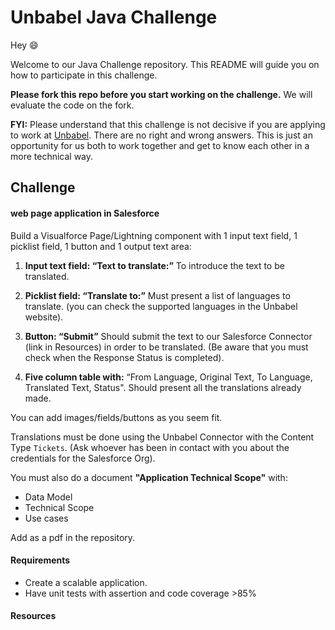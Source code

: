 # Unbabel Java Challenge

Hey :smile:

Welcome to our Java Challenge repository. This README will guide you on how to participate in this challenge.

**Please fork this repo before you start working on the challenge.** We will evaluate the code on the fork.

**FYI:** Please understand that this challenge is not decisive if you are applying to work at [Unbabel](https://unbabel.com/jobs). There are no right and wrong answers. This is just an opportunity for us both to work together and get to know each other in a more technical way.

## Challenge


#### web page application in Salesforce

Build a Visualforce Page/Lightning component with 1 input text field, 1 picklist field, 1 button and 1 output text area:

1. **Input text field: “Text to translate:”**
	To introduce the text to be translated.
 
2.  **Picklist field: “Translate to:”**
Must present a list of languages to translate. (you can check the supported languages in the Unbabel website).
 
3.  **Button: “Submit”**
Should submit the text to our Salesforce Connector (link in Resources) in order to be translated. (Be aware that you must check when the Response Status is completed).
 
4.  **Five column table with:**
“From Language, Original Text, To Language, Translated Text, Status".
Should present all the translations already made.
 
You can add images/fields/buttons as you seem fit.


Translations must be done using the Unbabel Connector with the Content Type `Tickets`. (Ask whoever has been in contact with you about the credentials for the Salesforce Org).

You must also do a document **"Application Technical Scope"**  with:
* Data Model
* Technical Scope
* Use cases

Add as a pdf in the repository.

#### Requirements
* Create a scalable application.
* Have unit tests with assertion and code coverage >85%

#### Resources